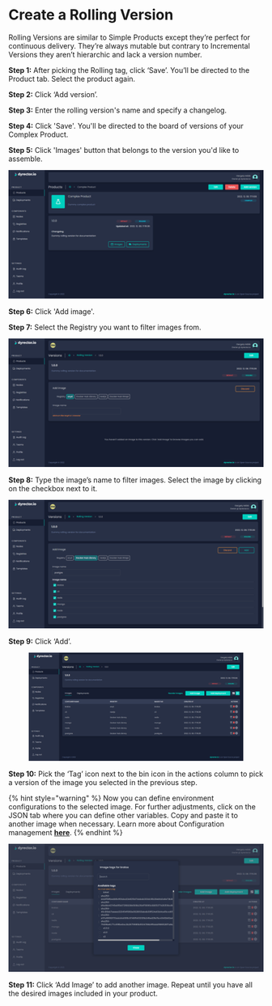 # Create a Rolling Version

Rolling Versions are similar to Simple Products except they’re perfect for continuous delivery. They’re always mutable but contrary to Incremental Versions they aren’t hierarchic and lack a version number.

**Step 1:** After picking the Rolling tag, click ‘Save’. You’ll be directed to the Product tab. Select the product again.

**Step 2:** Click ‘Add version’.

**Step 3:** Enter the rolling version's name and specify a changelog.

**Step 4:** Click 'Save'. You'll be directed to the board of versions of your Complex Product.

**Step 5:** Click 'Images' button that belongs to the version you'd like to assemble.

![](<../../../.gitbook/assets/dyrector-io-rolling-version-04 (1).png>)

**Step 6:** Click 'Add image'.

**Step 7:** Select the Registry you want to filter images from.

![](../../../.gitbook/assets/dyrector-io-rolling-version-05.png)

**Step 8:** Type the image’s name to filter images. Select the image by clicking on the checkbox next to it.

![](../../../.gitbook/assets/dyrector-io-rolling-version-06.png)

**Step 9:** Click ‘Add’.

<figure><img src="../../../.gitbook/assets/dyrector-io-rolling-version-07 (1).png" alt=""><figcaption></figcaption></figure>

**Step 10:** Pick the ‘Tag’ icon next to the bin icon in the actions column to pick a version of the image you selected in the previous step.

{% hint style="warning" %}
Now you can define environment configurations to the selected image. For further adjustments, click on the JSON tab where you can define other variables. Copy and paste it to another image when necessary. Learn more about Configuration management [**here**](../../../features/configuration-management.md).
{% endhint %}

![](../../../.gitbook/assets/dyrector-io-rolling-version-08.png)

**Step 11:** Click ‘Add Image’ to add another image. Repeat until you have all the desired images included in your product.
